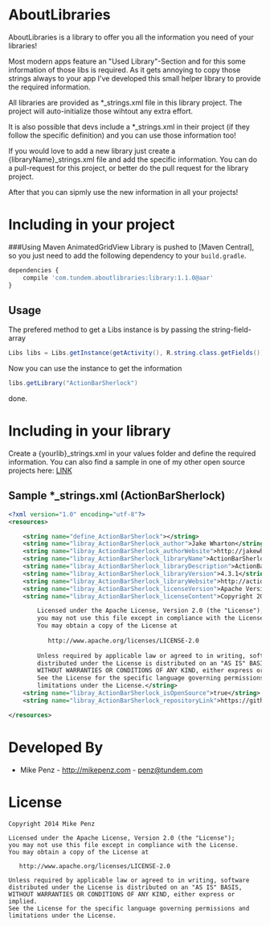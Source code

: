 AboutLibraries
==============

AboutLibraries is a library to offer you all the information you need of your libraries!

Most modern apps feature an "Used Library"-Section and for this some information of those libs is required. As it gets annoying to copy those strings always to your app I've developed this small helper library to provide the required information.

All libraries are provided as *_strings.xml file in this library project. The project will auto-initialize those wihtout any extra effort.

It is also possible that devs include a *_strings.xml in their project (if they follow the specific definition) and you can use those information too!

If you would love to add a new library just create a {libraryName}_strings.xml file and add the specific information.
You can do a pull-request for this project, or better do the pull request for the library project.

After that you can sipmly use the new information in all your projects!


Including in your project
============
###Using Maven
AnimatedGridView Library is pushed to [Maven Central], so you just need to add the following dependency to your `build.gradle`.

```javascript
dependencies {
	compile 'com.tundem.aboutlibraries:library:1.1.0@aar'
}
```

Usage
-------------------------

The prefered method to get a Libs instance is by passing the string-field-array
```java
Libs libs = Libs.getInstance(getActivity(), R.string.class.getFields());
```

Now you can use the instance to get the information
```java
libs.getLibrary("ActionBarSherlock")
```
done.


Including in your library
============

Create a {yourlib}_strings.xml in your values folder and define the required information.
You can also find a sample in one of my other open source projects here: [LINK](https://github.com/mikepenz/AnimatedGridView/blob/master/library/src/main/res/values/info_strings.xml)

Sample *_strings.xml (ActionBarSherlock)
-------------

```xml
<?xml version="1.0" encoding="utf-8"?>
<resources>

    <string name="define_ActionBarSherlock"></string>
    <string name="libray_ActionBarSherlock_author">Jake Wharton</string>
    <string name="libray_ActionBarSherlock_authorWebsite">http://jakewharton.com/</string>
    <string name="libray_ActionBarSherlock_libraryName">ActionBarSherlock</string>
    <string name="libray_ActionBarSherlock_libraryDescription">ActionBarSherlock is an standalone library designed to facilitate the use of the action bar design pattern across all versions of Android through a single API.</string>
    <string name="libray_ActionBarSherlock_libraryVersion">4.3.1</string>
    <string name="libray_ActionBarSherlock_libraryWebsite">http://actionbarsherlock.com/</string>
    <string name="libray_ActionBarSherlock_licenseVersion">Apache Version 2.0</string>
    <string name="libray_ActionBarSherlock_licenseContent">Copyright 2012 Jake Wharton

		Licensed under the Apache License, Version 2.0 (the "License");
		you may not use this file except in compliance with the License.
		You may obtain a copy of the License at
		
		   http://www.apache.org/licenses/LICENSE-2.0
		
		Unless required by applicable law or agreed to in writing, software
		distributed under the License is distributed on an "AS IS" BASIS,
		WITHOUT WARRANTIES OR CONDITIONS OF ANY KIND, either express or implied.
		See the License for the specific language governing permissions and
		limitations under the License.</string>
    <string name="libray_ActionBarSherlock_isOpenSource">true</string>
    <string name="libray_ActionBarSherlock_repositoryLink">https://github.com/JakeWharton/ActionBarSherlock</string>

</resources>
```


Developed By
============

* Mike Penz - http://mikepenz.com - <penz@tundem.com>


License
=======

    Copyright 2014 Mike Penz

    Licensed under the Apache License, Version 2.0 (the "License");
    you may not use this file except in compliance with the License.
    You may obtain a copy of the License at

       http://www.apache.org/licenses/LICENSE-2.0

    Unless required by applicable law or agreed to in writing, software
    distributed under the License is distributed on an "AS IS" BASIS,
    WITHOUT WARRANTIES OR CONDITIONS OF ANY KIND, either express or implied.
    See the License for the specific language governing permissions and
    limitations under the License.
